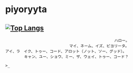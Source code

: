 # piyoryyta
[![Top Langs](https://github-readme-stats.vercel.app/api/top-langs/?username=piyoryyta&layout=compact&theme=jolly)](https://github.com/anuraghazra/github-readme-stats)
---
```
　　　　　　　　　　　　　　　　　　　　　　　　　　　　　ハロー。
　　　　　　　　　　　　　　　　　マイ、ネーム、イズ、ピヨリータ。
アイ、ラ　イク、トゥー、コード、アロット（ノット、ソー、グッド）。
　　　　　キャン、ユー、ショウ、ミー、ザ、ウェイ、トゥー、コード？
```
```
>_
```
